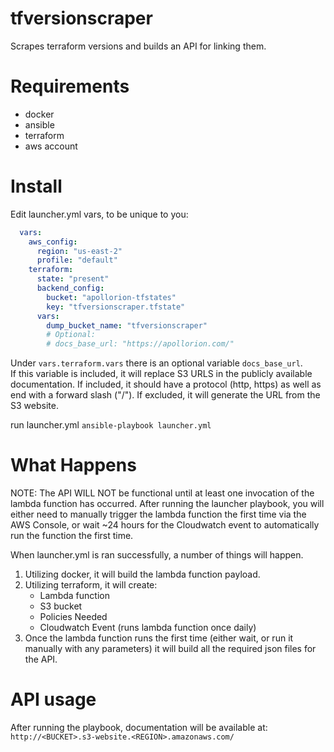 # tfversionscraper
Scrapes terraform versions and builds an API for linking them.

# Requirements
- docker
- ansible
- terraform
- aws account

# Install
Edit launcher.yml vars, to be unique to you:

```yaml
  vars:
    aws_config:
      region: "us-east-2"
      profile: "default"
    terraform:
      state: "present"
      backend_config:
        bucket: "apollorion-tfstates"
        key: "tfversionscraper.tfstate"
      vars:
        dump_bucket_name: "tfversionscraper"
        # Optional:
        # docs_base_url: "https://apollorion.com/"
```
Under `vars.terraform.vars` there is an optional variable `docs_base_url`.  
If this variable is included, it will replace S3 URLS in the publicly available documentation.
If included, it should have a protocol (http, https) as well as end with a forward slash ("/"). 
If excluded, it will generate the URL from the S3 website.
  
run launcher.yml `ansible-playbook launcher.yml`

# What Happens

NOTE: The API WILL NOT be functional until at least one invocation of the lambda function has occurred. After running the launcher playbook, you will either need to manually trigger the lambda function the first time via the AWS Console, or wait ~24 hours for the Cloudwatch event to automatically run the function the first time. 

When launcher.yml is ran successfully, a number of things will happen.

1. Utilizing docker, it will build the lambda function payload.
2. Utilizing terraform, it will create:
      - Lambda function
      - S3 bucket
      - Policies Needed
      - Cloudwatch Event (runs lambda function once daily)
3. Once the lambda function runs the first time (either wait, or run it manually with any parameters) it will build all the required json files for the API.


# API usage

After running the playbook, documentation will be available at:  
`http://<BUCKET>.s3-website.<REGION>.amazonaws.com/`
